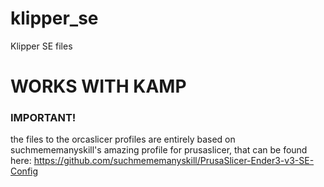 # klipper_se
Klipper SE files

# WORKS WITH KAMP 

### IMPORTANT!
the files to the orcaslicer profiles are entirely based on suchmememanyskill's amazing profile for prusaslicer, that can be found here:
https://github.com/suchmememanyskill/PrusaSlicer-Ender3-v3-SE-Config
